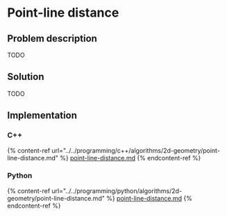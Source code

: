 # Point-line distance

## Problem description

TODO

## Solution

TODO

## Implementation

### C++

{% content-ref url="../../programming/c++/algorithms/2d-geometry/point-line-distance.md" %}
[point-line-distance.md](../../programming/c++/algorithms/2d-geometry/point-line-distance.md)
{% endcontent-ref %}

### Python

{% content-ref url="../../programming/python/algorithms/2d-geometry/point-line-distance.md" %}
[point-line-distance.md](../../programming/python/algorithms/2d-geometry/point-line-distance.md)
{% endcontent-ref %}
